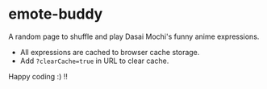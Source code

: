 # emote-buddy
A random page to shuffle and play Dasai Mochi's funny anime expressions.

- All expressions are cached to browser cache storage.
- Add `?clearCache=true` in URL to clear cache.

Happy coding :) !!
